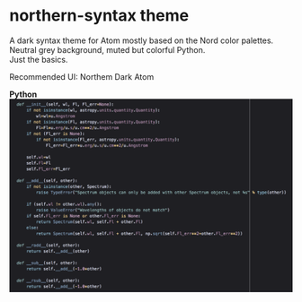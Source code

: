 # northern-syntax theme

A dark syntax theme for Atom mostly based on the Nord color palettes.  
Neutral grey background, muted but colorful Python.  
Just the basics.

Recommended UI: Northem Dark Atom

**Python**
![Python](/assets/northern-syntax-python.png)
